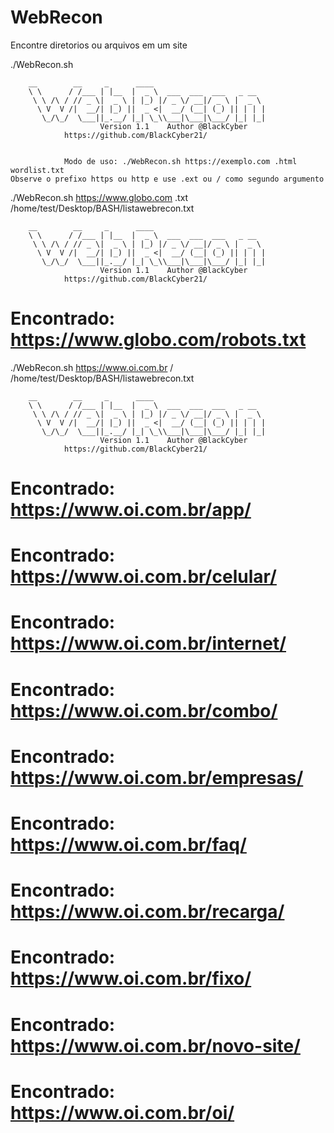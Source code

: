 # WebRecon
Encontre diretorios ou arquivos em um site

./WebRecon.sh 

		__        __     _      ____
		\ \      / /___ | |__  |  _ \  ___  ___  ___   _ __
		 \ \ /\ / // _ \|  _ \ | |_) |/ _ \/ __|/ _ \ |  _ \
		  \ V  V /|  __/| |_) ||  _ <|  __/ (__| (_) || | | |
		   \_/\_/  \___||_.__/ |_| \_\\___|\___|\___/ |_| |_|
            		    Version 1.1    Author @BlackCyber
			    https://github.com/BlackCyber21/


                Modo de uso: ./WebRecon.sh https://exemplo.com .html wordlist.txt
    Observe o prefixo https ou http e use .ext ou / como segundo argumento

./WebRecon.sh https://www.globo.com .txt /home/test/Desktop/BASH/listawebrecon.txt 

		__        __     _      ____
		\ \      / /___ | |__  |  _ \  ___  ___  ___   _ __
		 \ \ /\ / // _ \|  _ \ | |_) |/ _ \/ __|/ _ \ |  _ \
		  \ V  V /|  __/| |_) ||  _ <|  __/ (__| (_) || | | |
		   \_/\_/  \___||_.__/ |_| \_\\___|\___|\___/ |_| |_|
            		    Version 1.1    Author @BlackCyber
			    https://github.com/BlackCyber21/

# Encontrado: https://www.globo.com/robots.txt

./WebRecon.sh https://www.oi.com.br / /home/test/Desktop/BASH/listawebrecon.txt 

		__        __     _      ____
		\ \      / /___ | |__  |  _ \  ___  ___  ___   _ __
		 \ \ /\ / // _ \|  _ \ | |_) |/ _ \/ __|/ _ \ |  _ \
		  \ V  V /|  __/| |_) ||  _ <|  __/ (__| (_) || | | |
		   \_/\_/  \___||_.__/ |_| \_\\___|\___|\___/ |_| |_|
            		    Version 1.1    Author @BlackCyber
			    https://github.com/BlackCyber21/

# Encontrado: https://www.oi.com.br/app/
# Encontrado: https://www.oi.com.br/celular/
# Encontrado: https://www.oi.com.br/internet/
# Encontrado: https://www.oi.com.br/combo/
# Encontrado: https://www.oi.com.br/empresas/
# Encontrado: https://www.oi.com.br/faq/
# Encontrado: https://www.oi.com.br/recarga/
# Encontrado: https://www.oi.com.br/fixo/
# Encontrado: https://www.oi.com.br/novo-site/
# Encontrado: https://www.oi.com.br/oi/
